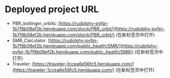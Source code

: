# Deployed project URL

- PBR_bollinger_orbits: [https://rudolphy-pyfpj-1b7f8b08ef2b.herokuapp.com/stock/PBR_orbit/](https://rudolphy-pyfpj-1b7f8b08ef2b.herokuapp.com/stock/PBR_orbit/) (在新标签页中打开)
- SMR_Calculator: [https://rudolphy-pyfpj-1b7f8b08ef2b.herokuapp.com/public_health/SMR/](https://rudolphy-pyfpj-1b7f8b08ef2b.herokuapp.com/public_health/SMR/) (在新标签页中打开)
- Traveler: [https://traveler-1ccea6e56fc5.herokuapp.com/](https://traveler-1ccea6e56fc5.herokuapp.com/) (在新标签页中打开)
